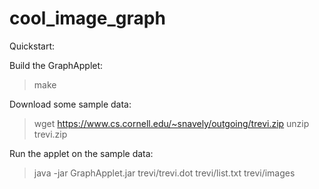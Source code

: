 # cool_image_graph

Quickstart:

Build the GraphApplet:

> make

Download some sample data:

> wget https://www.cs.cornell.edu/~snavely/outgoing/trevi.zip
> unzip trevi.zip

Run the applet on the sample data:

> java -jar GraphApplet.jar trevi/trevi.dot trevi/list.txt trevi/images

